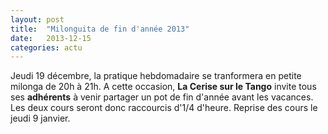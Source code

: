 ```yaml
---
layout: post
title:  "Milonguita de fin d'année 2013"
date:   2013-12-15
categories: actu
---
```

Jeudi 19 décembre, la pratique hebdomadaire se tranformera en petite milonga de 20h à 21h.
A cette occasion, **La Cerise sur le Tango** invite tous ses **adhérents** à venir partager un pot de fin d'année avant les vacances. Les deux cours seront donc raccourcis d'1/4 d'heure. Reprise des cours le jeudi 9 janvier. 
